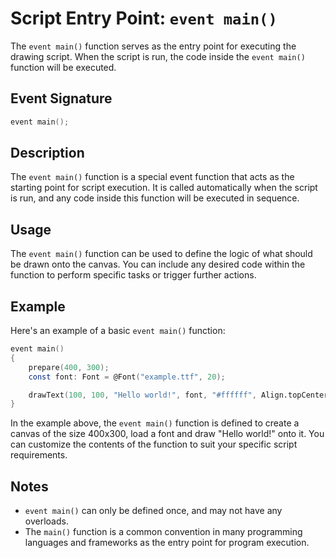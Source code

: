 # Script Entry Point: `event main()`

The `event main()` function serves as the entry point for executing the drawing script. When the script is run, the code inside the `event main()` function will be executed.

## Event Signature

```d
event main();
```

## Description

The `event main()` function is a special event function that acts as the starting point for script execution. It is called automatically when the script is run, and any code inside this function will be executed in sequence.

## Usage

The `event main()` function can be used to define the logic of what should be drawn onto the canvas. You can include any desired code within the function to perform specific tasks or trigger further actions.

## Example

Here's an example of a basic `event main()` function:

```d
event main()
{
    prepare(400, 300);
    const font: Font = @Font("example.ttf", 20);

    drawText(100, 100, "Hello world!", font, "#ffffff", Align.topCenter);
}
```

In the example above, the `event main()` function is defined to create a canvas of the size 400x300, load a font and draw "Hello world!" onto it. You can customize the contents of the function to suit your specific script requirements.

## Notes

- `event main()` can only be defined once, and may not have any overloads.
- The `main()` function is a common convention in many programming languages and frameworks as the entry point for program execution.
